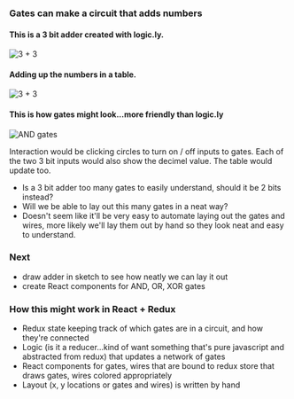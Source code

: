### Gates can make a circuit that adds numbers

#### This is a 3 bit adder created with logic.ly. 
![3 + 3](https://raw.githubusercontent.com/ReidWilliams/from-machine-to-code/master/assets/adder/3%20%2B%203.png)

#### Adding up the numbers in a table.
![3 + 3](https://raw.githubusercontent.com/ReidWilliams/from-machine-to-code/master/assets/adder/adding.jpg)

#### This is how gates might look...more friendly than logic.ly
![AND gates](https://raw.githubusercontent.com/ReidWilliams/from-machine-to-code/master/assets/gates.jpg)

Interaction would be clicking circles to turn on / off inputs to gates. Each of the two 3 bit inputs would also show the decimel value. The table would update too. 

- Is a 3 bit adder too many gates to easily understand, should it be 2 bits instead?
- Will we be able to lay out this many gates in a neat way?
- Doesn't seem like it'll be very easy to automate laying out the gates and wires, more likely we'll lay them out by hand so they look neat and easy to understand.

### Next
- draw adder in sketch to see how neatly we can lay it out
- create React components for AND, OR, XOR gates

### How this might work in React + Redux
- Redux state keeping track of which gates are in a circuit, and how they're connected
- Logic (is it a reducer...kind of want something that's pure javascript and abstracted from redux) that updates a network of gates
- React components for gates, wires that are bound to redux store that draws gates, wires colored appropriately
- Layout (x, y locations or gates and wires) is written by hand



